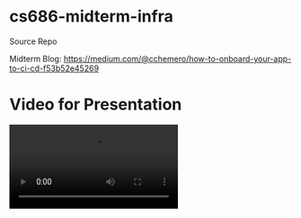 # cs686-midterm-infra
Source Repo

Midterm Blog: https://medium.com/@cchemero/how-to-onboard-your-app-to-ci-cd-f53b52e45269


# Video for Presentation
<video controls src="CS686-CHEMCH-V1.mp4" title="Title"></video>